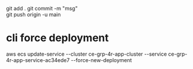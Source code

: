 
git add .
git commit -m "msg"  
git push origin -u main

# cli force deployment
aws ecs update-service --cluster ce-grp-4r-app-cluster --service ce-grp-4r-app-service-ac34ede7 --force-new-deployment
